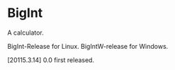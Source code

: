 # BigInt
A calculator.

BigInt-Release for Linux.
BigIntW-release for Windows.

[20115.3.14] 0.0 first released.
